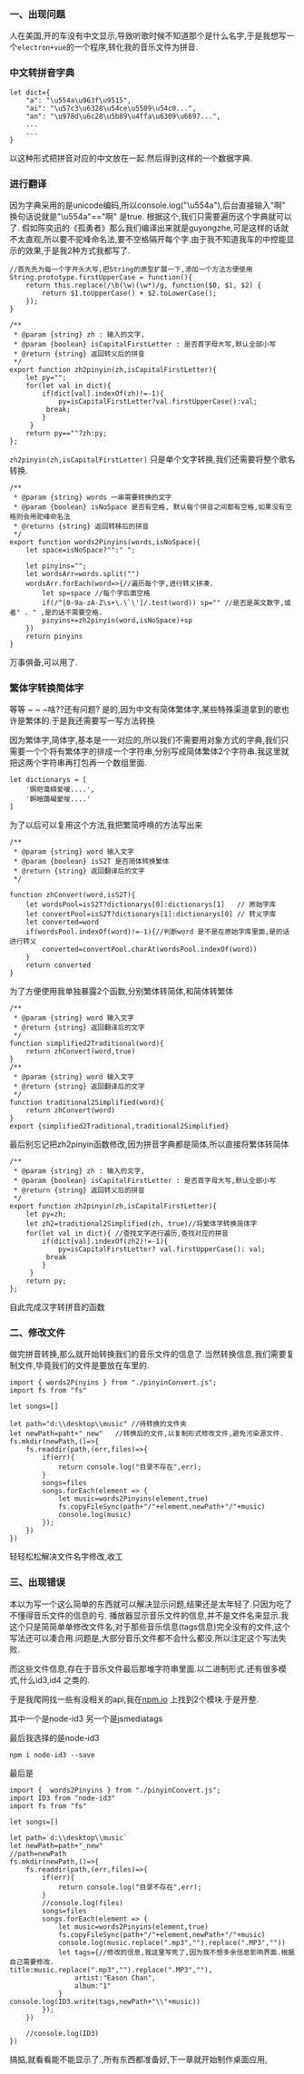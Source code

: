 ### 一、出现问题
人在美国,开的车没有中文显示,导致听歌时候不知道那个是什么名字,于是我想写一个`electron+vue`的一个程序,转化我的音乐文件为拼音.

### 中文转拼音字典
```
let dict={
    "a": "\u554a\u963f\u9515",
    "ai": "\u57c3\u6328\u54ce\u5509\u54c0...",
    "an": "\u978d\u6c28\u5b89\u4ffa\u6309\u6697...",
    ...
    ...
}
```

以这种形式把拼音对应的中文放在一起.然后得到这样的一个数据字典.

### 进行翻译
因为字典采用的是unicode编码,所以console.log("\u554a"),后台直接输入"啊"
换句话说就是"\u554a"=="啊" 是true.
根据这个,我们只需要遍历这个字典就可以了.
假如陈奕迅的《孤勇者》那么我们编译出来就是guyongzhe,可是这样的话就不太直观,所以要不驼峰命名法,要不空格隔开每个字.由于我不知道我车的中控能显示的效果,于是我2种方式我都写了.

```
//首先先为每一个字开头大写,把String的原型扩展一下,添加一个方法方便使用
String.prototype.firstUpperCase = function(){
    return this.replace(/\b(\w)(\w*)/g, function($0, $1, $2) {
        return $1.toUpperCase() + $2.toLowerCase();
    });
}

/**
 * @param {string} zh : 输入的文字,
 * @param {boolean} isCapitalFirstLetter : 是否首字母大写,默认全部小写  
 * @return {string} 返回转义后的拼音
 */
export function zh2pinyin(zh,isCapitalFirstLetter){
    let py="";
    for(let val in dict){
        if(dict[val].indexOf(zh)!=-1){
            py=isCapitalFirstLetter?val.firstUpperCase():val;
         break;
        }
     }
    return py==""?zh:py;
};

```

`zh2pinyin(zh,isCapitalFirstLetter)` 只是单个文字转换,我们还需要将整个歌名转换.

```
/**
 * @param {string} words 一串需要转换的文字
 * @param {boolean} isNoSpace 是否有空格, 默认每个拼音之间都有空格,如果没有空格则会用驼峰命名法
 * @returns {string} 返回转移后的拼音
 */
export function words2Pinyins(words,isNoSpace){
    let space=isNoSpace?"":" ";

    let pinyins="";
    let wordsArr=words.split("")
    wordsArr.forEach(word=>{//遍历每个字,进行转义拼凑.
        let sp=space //每个字后面空格
        if(/^[0-9a-zA-Z\s+\.\`\']/.test(word)) sp="" //是否是英文数字,或者" . " ,是的话不需要空格.
        pinyins+=zh2pinyin(word,isNoSpace)+sp 
    })
    return pinyins
}
```

万事俱备,可以用了.

### 繁体字转换简体字
等等 ~ ~ ~啥??还有问题?
是的,因为中文有简体繁体字,某些特殊渠道拿到的歌也许是繁体的.于是我还需要写一写方法转换

因为繁体字,简体字,基本是一一对应的,所以我们不需要用对象方式的字典,我们只需要一个个将有繁体字的排成一个字符串,分别写成简体繁体2个字符串.我这里就把这两个字符串再打包再一个数组里面.
```
let dictionarys = [
    '锕皑蔼碍爱嗳....',
	'錒皚藹礙愛噯....'
]
```

为了以后可以复用这个方法,我把繁简呼唤的方法写出来
```
/**
 * @param {string} word 输入文字
 * @param {boolean} isS2T 是否简体转换繁体
 * @return {string} 返回翻译后的文字
 */

function zhConvert(word,isS2T){
    let wordsPool=isS2T?dictionarys[0]:dictionarys[1]   // 原始字库
    let convertPool=isS2T?dictionarys[1]:dictionarys[0] // 转义字库
    let converted=word
    if(wordsPool.indexOf(word)!=-1){//判断word 是不是在原始字库里面,是的话进行转义
        converted=convertPool.charAt(wordsPool.indexOf(word))
    }
    return converted
}
```
为了方便使用我单独暴露2个函数,分别繁体转简体,和简体转繁体
```
/**
 * @param {string} word 输入文字
 * @return {string} 返回翻译后的文字
 */
function simplified2Traditional(word){
    return zhConvert(word,true)
}
/**
 * @param {string} word 输入文字
 * @return {string} 返回翻译后的文字
 */
function traditional2Simplified(word){
    return zhConvert(word)
}
export {simplified2Traditional,traditional2Simplified}
```
最后别忘记把zh2pinyin函数修改,因为拼音字典都是简体,所以直接将繁体转简体

```
/**
 * @param {string} zh : 输入的文字,
 * @param {boolean} isCapitalFirstLetter : 是否首字母大写,默认全部小写  
 * @return {string} 返回转义后的拼音
 */
export function zh2pinyin(zh,isCapitalFirstLetter){
    let py=zh;
    let zh2=traditional2Simplified(zh, true)//将繁体字转换简体字
    for(let val in dict){ //查找文字进行遍历,查找对应的拼音
        if(dict[val].indexOf(zh2)!=-1){         
            py=isCapitalFirstLetter? val.firstUpperCase(): val;
         break
        }
     }
    return py;
};

```
自此完成汉字转拼音的函数


### 二、修改文件
做完拼音转换,那么就开始转换我们的音乐文件的信息了.当然转换信息,我们需要复制文件,毕竟我们的文件是要放在车里的.

```
import { words2Pinyins } from "./pinyinConvert.js";
import fs from "fs"

let songs=[]

let path="d:\\desktop\\music" //待转换的文件夹
let newPath=paht+"_new"   //转换后的文件,以复制形式修改文件,避免污染源文件.
fs.mkdir(newPath,()=>{
    fs.readdir(path,(err,files)=>{
        if(err){
            return console.log("目录不存在",err);
        }
        songs=files
        songs.forEach(element => {
            let music=words2Pinyins(element,true)
			fs.copyFileSync(path+"/"+element,newPath+"/"+music)
            console.log(music)
        });
    })
})
```
轻轻松松解决文件名字修改,收工

### 三、出现错误
本以为写一个这么简单的东西就可以解决显示问题,结果还是太年轻了.只因为吃了不懂得音乐文件的信息的亏.
播放器显示音乐文件的信息,并不是文件名来显示.我这个只是简简单单修改文件名,对于那些音乐信息(tags信息)完全没有的文件,这个写法还可以凑合用.问题是,大部分音乐文件都不会什么都没.所以注定这个写法失败.

而这些文件信息,存在于音乐文件最后那堆字符串里面.以二进制形式.还有很多模式,什么id3,id4 之类的.

于是我爬网找一些有没相关的api,我在[npm.io](https://npm.io) 上找到2个模块.于是开整.

其中一个是node-id3
另一个是jsmediatags

最后我选择的是node-id3
```
npm i node-id3 --save
```

最后是
```
import {  words2Pinyins } from "./pinyinConvert.js";
import ID3 from "node-id3"
import fs from "fs"

let songs=[]

let path=`d:\\desktop\\music`
let newPath=path+"_new"
//path=newPath
fs.mkdir(newPath,()=>{
    fs.readdir(path,(err,files)=>{
        if(err){
            return console.log("目录不存在",err);
        }
        //console.log(files)
        songs=files
        songs.forEach(element => {
            let music=words2Pinyins(element,true)
            fs.copyFileSync(path+"/"+element,newPath+"/"+music)
            console.log(music.replace(".mp3","").replace(".MP3",""))
            let tags={//修改的信息,我这里写死了,因为我不想多余信息影响界面.根据自己需要修改.                title:music.replace(".mp3","").replace(".MP3",""),
                artist:"Eason Chan",
                album:"1"
            }            console.log(ID3.write(tags,newPath+"\\"+music))
        });
    })

    //console.log(ID3)
})
```

搞掂,就看看能不能显示了.,所有东西都准备好,下一章就开始制作桌面应用,




